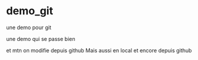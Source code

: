 # demo_git
une demo pour git

une demo qui se passe bien

et mtn on modifie depuis github
Mais aussi en local
et encore depuis github
